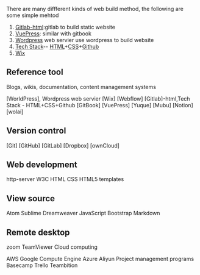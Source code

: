 There are many diffferent kinds of web build method, the following are some simple mehtod

1. [Gitlab-html](https://pages.gitlab.io/plain-html/):gitlab to build static website
2. [VuePress](): similar with gitbook
3. [Wordpress]() web servier use wordpress to build website
4. [Tech Stack]()-- [HTML]()+[CSS]()+[Github]()
5. [Wix]()




## Reference tool

Blogs, wikis, documentation, content management systems

[WorldPress], Wordpress web servier
[Wix]
[Webflow]
[Gitlab]-html,Tech Stack - HTML+CSS+Github
[GitBook]
[VuePress]
[Yuque]
[Mubu]
[Notion]
[wolai]

## Version control

[Git]
[GitHub]
[GitLab]
[Dropbox]
[ownCloud]

## Web development

http-server
W3C
HTML
CSS
HTML5
templates  


## View source

Atom
Sublime
Dreamweaver
JavaScript
Bootstrap
Markdown

## Remote desktop

zoom
TeamViewer
Cloud computing

AWS
Google Compute Engine
Azure
Aliyun
Project management programs
Basecamp
Trello
Teambition


